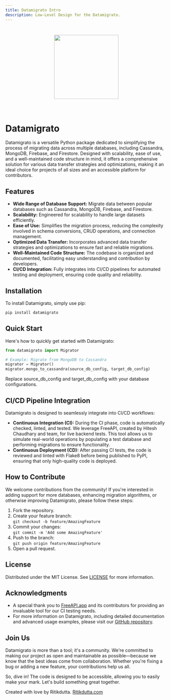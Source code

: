 ```yaml
---
title: Datamigrato Intro
description: Low-Level Design for the Datamigrato.
---
```

<h1 align="center">
<img src="https://i.imgur.com/K0DIvfk.png" width="200">
</h1><br>

# Datamigrato

Datamigrato is a versatile Python package dedicated to simplifying the process of migrating data across multiple databases, including Cassandra, MongoDB, Firebase, and Firestore. Designed with scalability, ease of use, and a well-maintained code structure in mind, it offers a comprehensive solution for various data transfer strategies and optimizations, making it an ideal choice for projects of all sizes and an accessible platform for contributors.

## Features

- **Wide Range of Database Support:** Migrate data between popular databases such as Cassandra, MongoDB, Firebase, and Firestore.
- **Scalability:** Engineered for scalability to handle large datasets efficiently.
- **Ease of Use:** Simplifies the migration process, reducing the complexity involved in schema conversions, CRUD operations, and connection management.
- **Optimized Data Transfer:** Incorporates advanced data transfer strategies and optimizations to ensure fast and reliable migrations.
- **Well-Maintained Code Structure:** The codebase is organized and documented, facilitating easy understanding and contribution by developers.
- **CI/CD Integration:** Fully integrates into CI/CD pipelines for automated testing and deployment, ensuring code quality and reliability.

## Installation

To install Datamigrato, simply use pip:

```bash
pip install datamigrato
```

## Quick Start

Here's how to quickly get started with Datamigrato:

```python
from datamigrato import Migrator

# Example: Migrate from MongoDB to Cassandra
migrator = Migrator()
migrator.mongo_to_cassandra(source_db_config, target_db_config)
```
Replace source_db_config and target_db_config with your database configurations.

## CI/CD Pipeline Integration

Datamigrato is designed to seamlessly integrate into CI/CD workflows:

- **Continuous Integration (CI):** During the CI phase, code is automatically checked, linted, and tested. We leverage FreeAPI, created by Hitesh Chaudhary and team, for live backend tests. This tool allows us to simulate real-world operations by populating a test database and performing migrations to ensure functionality.
- **Continuous Deployment (CD):** After passing CI tests, the code is reviewed and linted with Flake8 before being published to PyPI, ensuring that only high-quality code is deployed.


## How to Contribute

We welcome contributions from the community! If you're interested in adding support for more databases, enhancing migration algorithms, or otherwise improving Datamigrato, please follow these steps:

1. Fork the repository.
2. Create your feature branch:  
   `git checkout -b feature/AmazingFeature`
3. Commit your changes:  
   `git commit -m 'Add some AmazingFeature'`
4. Push to the branch:  
   `git push origin feature/AmazingFeature`
5. Open a pull request.

## License

Distributed under the MIT License. See [LICENSE](https://github.com/RitikDutta/datamigrato?tab=License-1-ov-file#license-for-datamigrato) for more information.

## Acknowledgments

- A special thank you to [FreeAPI.app](https://freeapi.app) and its contributors for providing an invaluable tool for our CI testing needs.
- For more information on Datamigrato, including detailed documentation and advanced usage examples, please visit our [GitHub repository](https://github.com/ritikdutta/datamigrato).


## Join Us

Datamigrato is more than a tool; it's a community. We're committed to making our project as open and maintainable as possible—because we know that the best ideas come from collaboration. Whether you're fixing a bug or adding a new feature, your contributions help us all.

So, dive in! The code is designed to be accessible, allowing you to easily make your mark. Let's build something great together.

Created with love by Ritikdutta.
[Ritikdutta.com](https://ritikdutta.com)
